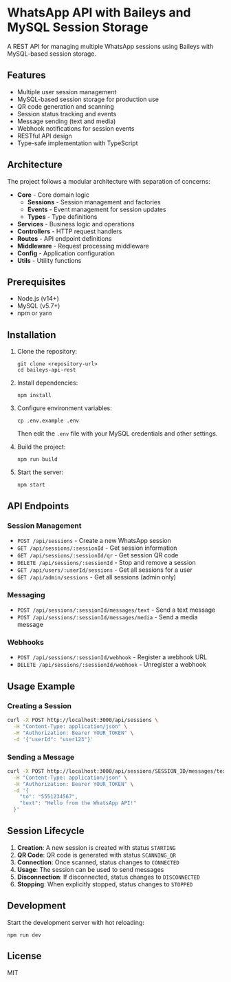 # WhatsApp API with Baileys and MySQL Session Storage

A REST API for managing multiple WhatsApp sessions using Baileys with MySQL-based session storage.

## Features

- Multiple user session management
- MySQL-based session storage for production use
- QR code generation and scanning
- Session status tracking and events
- Message sending (text and media)
- Webhook notifications for session events
- RESTful API design
- Type-safe implementation with TypeScript

## Architecture

The project follows a modular architecture with separation of concerns:

- **Core** - Core domain logic 
  - **Sessions** - Session management and factories
  - **Events** - Event management for session updates
  - **Types** - Type definitions
- **Services** - Business logic and operations
- **Controllers** - HTTP request handlers
- **Routes** - API endpoint definitions
- **Middleware** - Request processing middleware
- **Config** - Application configuration
- **Utils** - Utility functions

## Prerequisites

- Node.js (v14+)
- MySQL (v5.7+)
- npm or yarn

## Installation

1. Clone the repository:
   ```
   git clone <repository-url>
   cd baileys-api-rest
   ```

2. Install dependencies:
   ```
   npm install
   ```

3. Configure environment variables:
   ```
   cp .env.example .env
   ```
   Then edit the `.env` file with your MySQL credentials and other settings.

4. Build the project:
   ```
   npm run build
   ```

5. Start the server:
   ```
   npm start
   ```

## API Endpoints

### Session Management

- `POST /api/sessions` - Create a new WhatsApp session
- `GET /api/sessions/:sessionId` - Get session information
- `GET /api/sessions/:sessionId/qr` - Get session QR code
- `DELETE /api/sessions/:sessionId` - Stop and remove a session
- `GET /api/users/:userId/sessions` - Get all sessions for a user
- `GET /api/admin/sessions` - Get all sessions (admin only)

### Messaging

- `POST /api/sessions/:sessionId/messages/text` - Send a text message
- `POST /api/sessions/:sessionId/messages/media` - Send a media message

### Webhooks

- `POST /api/sessions/:sessionId/webhook` - Register a webhook URL
- `DELETE /api/sessions/:sessionId/webhook` - Unregister a webhook

## Usage Example

### Creating a Session

```bash
curl -X POST http://localhost:3000/api/sessions \
  -H "Content-Type: application/json" \
  -H "Authorization: Bearer YOUR_TOKEN" \
  -d '{"userId": "user123"}'
```

### Sending a Message

```bash
curl -X POST http://localhost:3000/api/sessions/SESSION_ID/messages/text \
  -H "Content-Type: application/json" \
  -H "Authorization: Bearer YOUR_TOKEN" \
  -d '{
    "to": "5551234567",
    "text": "Hello from the WhatsApp API!"
  }'
```

## Session Lifecycle

1. **Creation**: A new session is created with status `STARTING`
2. **QR Code**: QR code is generated with status `SCANNING_QR`
3. **Connection**: Once scanned, status changes to `CONNECTED`
4. **Usage**: The session can be used to send messages
5. **Disconnection**: If disconnected, status changes to `DISCONNECTED`
6. **Stopping**: When explicitly stopped, status changes to `STOPPED`

## Development

Start the development server with hot reloading:

```
npm run dev
```

## License

MIT
